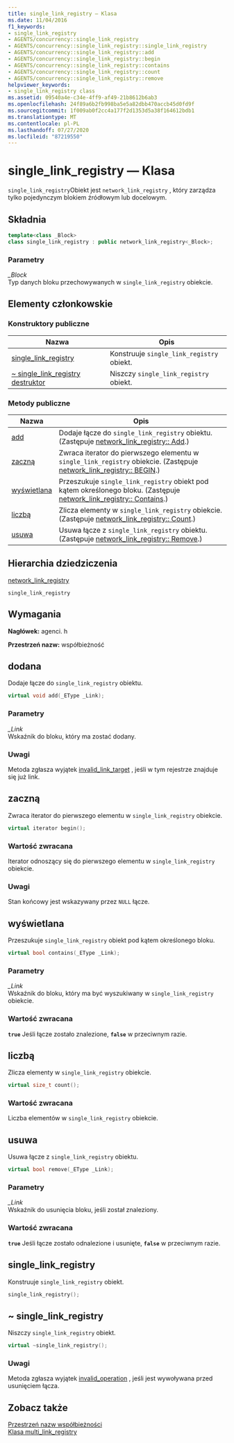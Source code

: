```yaml
---
title: single_link_registry — Klasa
ms.date: 11/04/2016
f1_keywords:
- single_link_registry
- AGENTS/concurrency::single_link_registry
- AGENTS/concurrency::single_link_registry::single_link_registry
- AGENTS/concurrency::single_link_registry::add
- AGENTS/concurrency::single_link_registry::begin
- AGENTS/concurrency::single_link_registry::contains
- AGENTS/concurrency::single_link_registry::count
- AGENTS/concurrency::single_link_registry::remove
helpviewer_keywords:
- single_link_registry class
ms.assetid: 09540a4e-c34e-4ff9-af49-21b8612b6ab3
ms.openlocfilehash: 24f89a6b2fb998ba5e5a82dbb470accb45d0fd9f
ms.sourcegitcommit: 1f009ab0f2cc4a177f2d1353d5a38f164612bdb1
ms.translationtype: MT
ms.contentlocale: pl-PL
ms.lasthandoff: 07/27/2020
ms.locfileid: "87219550"
---
```

# <a name="single_link_registry-class"></a>single_link_registry — Klasa

`single_link_registry`Obiekt jest `network_link_registry` , który zarządza tylko pojedynczym blokiem źródłowym lub docelowym.

## <a name="syntax"></a>Składnia

```cpp
template<class _Block>
class single_link_registry : public network_link_registry<_Block>;
```

### <a name="parameters"></a>Parametry

*_Block*<br/>
Typ danych bloku przechowywanych w `single_link_registry` obiekcie.

## <a name="members"></a>Elementy członkowskie

### <a name="public-constructors"></a>Konstruktory publiczne

|Nazwa|Opis|
|----------|-----------------|
|[single_link_registry](#ctor)|Konstruuje `single_link_registry` obiekt.|
|[~ single_link_registry destruktor](#dtor)|Niszczy `single_link_registry` obiekt.|

### <a name="public-methods"></a>Metody publiczne

|Nazwa|Opis|
|----------|-----------------|
|[add](#add)|Dodaje łącze do `single_link_registry` obiektu. (Zastępuje [network_link_registry:: Add](network-link-registry-class.md#add).)|
|[zaczną](#begin)|Zwraca iterator do pierwszego elementu w `single_link_registry` obiekcie. (Zastępuje [network_link_registry:: BEGIN](network-link-registry-class.md#begin).)|
|[wyświetlana](#contains)|Przeszukuje `single_link_registry` obiekt pod kątem określonego bloku. (Zastępuje [network_link_registry:: Contains](network-link-registry-class.md#contains).)|
|[liczbą](#count)|Zlicza elementy w `single_link_registry` obiekcie. (Zastępuje [network_link_registry:: Count](network-link-registry-class.md#count).)|
|[usuwa](#remove)|Usuwa łącze z `single_link_registry` obiektu. (Zastępuje [network_link_registry:: Remove](network-link-registry-class.md#remove).)|

## <a name="inheritance-hierarchy"></a>Hierarchia dziedziczenia

[network_link_registry](network-link-registry-class.md)

`single_link_registry`

## <a name="requirements"></a>Wymagania

**Nagłówek:** agenci. h

**Przestrzeń nazw:** współbieżność

## <a name="add"></a><a name="add"></a>dodana

Dodaje łącze do `single_link_registry` obiektu.

```cpp
virtual void add(_EType _Link);
```

### <a name="parameters"></a>Parametry

*_Link*<br/>
Wskaźnik do bloku, który ma zostać dodany.

### <a name="remarks"></a>Uwagi

Metoda zgłasza wyjątek [invalid_link_target](invalid-link-target-class.md) , jeśli w tym rejestrze znajduje się już link.

## <a name="begin"></a><a name="begin"></a>zaczną

Zwraca iterator do pierwszego elementu w `single_link_registry` obiekcie.

```cpp
virtual iterator begin();
```

### <a name="return-value"></a>Wartość zwracana

Iterator odnoszący się do pierwszego elementu w `single_link_registry` obiekcie.

### <a name="remarks"></a>Uwagi

Stan końcowy jest wskazywany przez `NULL` łącze.

## <a name="contains"></a><a name="contains"></a>wyświetlana

Przeszukuje `single_link_registry` obiekt pod kątem określonego bloku.

```cpp
virtual bool contains(_EType _Link);
```

### <a name="parameters"></a>Parametry

*_Link*<br/>
Wskaźnik do bloku, który ma być wyszukiwany w `single_link_registry` obiekcie.

### <a name="return-value"></a>Wartość zwracana

**`true`** Jeśli łącze zostało znalezione, **`false`** w przeciwnym razie.

## <a name="count"></a><a name="count"></a>liczbą

Zlicza elementy w `single_link_registry` obiekcie.

```cpp
virtual size_t count();
```

### <a name="return-value"></a>Wartość zwracana

Liczba elementów w `single_link_registry` obiekcie.

## <a name="remove"></a><a name="remove"></a>usuwa

Usuwa łącze z `single_link_registry` obiektu.

```cpp
virtual bool remove(_EType _Link);
```

### <a name="parameters"></a>Parametry

*_Link*<br/>
Wskaźnik do usunięcia bloku, jeśli został znaleziony.

### <a name="return-value"></a>Wartość zwracana

**`true`** Jeśli łącze zostało odnalezione i usunięte, **`false`** w przeciwnym razie.

## <a name="single_link_registry"></a><a name="ctor"></a>single_link_registry

Konstruuje `single_link_registry` obiekt.

```cpp
single_link_registry();
```

## <a name="single_link_registry"></a><a name="dtor"></a>~ single_link_registry

Niszczy `single_link_registry` obiekt.

```cpp
virtual ~single_link_registry();
```

### <a name="remarks"></a>Uwagi

Metoda zgłasza wyjątek [invalid_operation](invalid-operation-class.md) , jeśli jest wywoływana przed usunięciem łącza.

## <a name="see-also"></a>Zobacz także

[Przestrzeń nazw współbieżności](concurrency-namespace.md)<br/>
[Klasa multi_link_registry](multi-link-registry-class.md)
